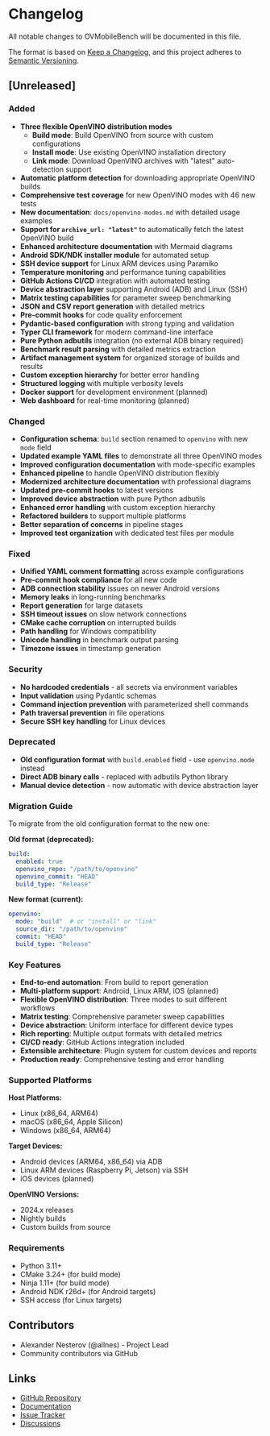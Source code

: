 # Changelog

All notable changes to OVMobileBench will be documented in this file.

The format is based on [Keep a Changelog](https://keepachangelog.com/en/1.0.0/),
and this project adheres to [Semantic Versioning](https://semver.org/spec/v2.0.0.html).

## [Unreleased]

### Added

- **Three flexible OpenVINO distribution modes**
  - **Build mode**: Build OpenVINO from source with custom configurations
  - **Install mode**: Use existing OpenVINO installation directory
  - **Link mode**: Download OpenVINO archives with "latest" auto-detection support
- **Automatic platform detection** for downloading appropriate OpenVINO builds
- **Comprehensive test coverage** for new OpenVINO modes with 46 new tests
- **New documentation**: `docs/openvino-modes.md` with detailed usage examples
- **Support for `archive_url: "latest"`** to automatically fetch the latest OpenVINO build
- **Enhanced architecture documentation** with Mermaid diagrams
- **Android SDK/NDK installer module** for automated setup
- **SSH device support** for Linux ARM devices using Paramiko
- **Temperature monitoring** and performance tuning capabilities
- **GitHub Actions CI/CD** integration with automated testing
- **Device abstraction layer** supporting Android (ADB) and Linux (SSH)
- **Matrix testing capabilities** for parameter sweep benchmarking
- **JSON and CSV report generation** with detailed metrics
- **Pre-commit hooks** for code quality enforcement
- **Pydantic-based configuration** with strong typing and validation
- **Typer CLI framework** for modern command-line interface
- **Pure Python adbutils** integration (no external ADB binary required)
- **Benchmark result parsing** with detailed metrics extraction
- **Artifact management system** for organized storage of builds and results
- **Custom exception hierarchy** for better error handling
- **Structured logging** with multiple verbosity levels
- **Docker support** for development environment (planned)
- **Web dashboard** for real-time monitoring (planned)

### Changed

- **Configuration schema**: `build` section renamed to `openvino` with new `mode` field
- **Updated example YAML files** to demonstrate all three OpenVINO modes
- **Improved configuration documentation** with mode-specific examples
- **Enhanced pipeline** to handle OpenVINO distribution flexibly
- **Modernized architecture documentation** with professional diagrams
- **Updated pre-commit hooks** to latest versions
- **Improved device abstraction** with pure Python adbutils
- **Enhanced error handling** with custom exception hierarchy
- **Refactored builders** to support multiple platforms
- **Better separation of concerns** in pipeline stages
- **Improved test organization** with dedicated test files per module

### Fixed

- **Unified YAML comment formatting** across example configurations
- **Pre-commit hook compliance** for all new code
- **ADB connection stability** issues on newer Android versions
- **Memory leaks** in long-running benchmarks
- **Report generation** for large datasets
- **SSH timeout issues** on slow network connections
- **CMake cache corruption** on interrupted builds
- **Path handling** for Windows compatibility
- **Unicode handling** in benchmark output parsing
- **Timezone issues** in timestamp generation

### Security

- **No hardcoded credentials** - all secrets via environment variables
- **Input validation** using Pydantic schemas
- **Command injection prevention** with parameterized shell commands
- **Path traversal prevention** in file operations
- **Secure SSH key handling** for Linux devices

### Deprecated

- **Old configuration format** with `build.enabled` field - use `openvino.mode` instead
- **Direct ADB binary calls** - replaced with adbutils Python library
- **Manual device detection** - now automatic with device abstraction layer

### Migration Guide

To migrate from the old configuration format to the new one:

**Old format (deprecated):**

```yaml
build:
  enabled: true
  openvino_repo: "/path/to/openvino"
  openvino_commit: "HEAD"
  build_type: "Release"
```

**New format (current):**

```yaml
openvino:
  mode: "build"  # or "install" or "link"
  source_dir: "/path/to/openvino"
  commit: "HEAD"
  build_type: "Release"
```

### Key Features

- **End-to-end automation**: From build to report generation
- **Multi-platform support**: Android, Linux ARM, iOS (planned)
- **Flexible OpenVINO distribution**: Three modes to suit different workflows
- **Matrix testing**: Comprehensive parameter sweep capabilities
- **Device abstraction**: Uniform interface for different device types
- **Rich reporting**: Multiple output formats with detailed metrics
- **CI/CD ready**: GitHub Actions integration included
- **Extensible architecture**: Plugin system for custom devices and reports
- **Production ready**: Comprehensive testing and error handling

### Supported Platforms

**Host Platforms:**

- Linux (x86_64, ARM64)
- macOS (x86_64, Apple Silicon)
- Windows (x86_64, ARM64)

**Target Devices:**

- Android devices (ARM64, x86_64) via ADB
- Linux ARM devices (Raspberry Pi, Jetson) via SSH
- iOS devices (planned)

**OpenVINO Versions:**

- 2024.x releases
- Nightly builds
- Custom builds from source

### Requirements

- Python 3.11+
- CMake 3.24+ (for build mode)
- Ninja 1.11+ (for build mode)
- Android NDK r26d+ (for Android targets)
- SSH access (for Linux targets)

## Contributors

- Alexander Nesterov (@allnes) - Project Lead
- Community contributors via GitHub

## Links

- [GitHub Repository](https://github.com/embedded-dev-research/OVMobileBench)
- [Documentation](https://github.com/embedded-dev-research/OVMobileBench/tree/main/docs)
- [Issue Tracker](https://github.com/embedded-dev-research/OVMobileBench/issues)
- [Discussions](https://github.com/embedded-dev-research/OVMobileBench/discussions)
